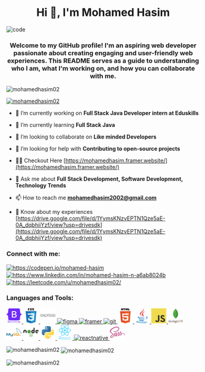 <h1 align="center">Hi 👋, I'm Mohamed Hasim</h1>

![code](https://github.com/user-attachments/assets/9ae3cd6e-a1a6-4e8e-badb-1c410e1bf8e2)

<h3 align="center">Welcome to my GitHub profile! I'm an aspiring web developer passionate about creating engaging and user-friendly web experiences. This README serves as a guide to understanding who I am, what I'm working on, and how you can collaborate with me.</h3>

<p align="left"> <img src="https://komarev.com/ghpvc/?username=mohamedhasim02&label=Profile%20views&color=0e75b6&style=flat" alt="mohamedhasim02" /> </p>

<p align="left"> <a href="https://github.com/ryo-ma/github-profile-trophy"><img src="https://github-profile-trophy.vercel.app/?username=mohamedhasim02" alt="mohamedhasim02" /></a> </p>

- 🔭 I’m currently working on **Full Stack Java Developer intern at Eduskills**

- 🌱 I’m currently learning **Full Stack Java**

- 👯 I’m looking to collaborate on **Like minded Developers**

- 🤝 I’m looking for help with **Contributing to open-source projects**

- 👨‍💻 Checkout Here [https://mohamedhasim.framer.website/](https://mohamedhasim.framer.website/)

- 💬 Ask me about **Full Stack Development, Software Development, Technology Trends**

- 📫 How to reach me **mohamedhasim2002@gmail.com**

- 📄 Know about my experiences [https://drive.google.com/file/d/1YymsKNzvEPTN1Qze5aE-0A_dqbhiiYzf/view?usp=drivesdk](https://drive.google.com/file/d/1YymsKNzvEPTN1Qze5aE-0A_dqbhiiYzf/view?usp=drivesdk)

<h3 align="left">Connect with me:</h3>
<p align="left">
<a href="https://codepen.io/https://codepen.io/mohamed-hasim" target="blank"><img align="center" src="https://raw.githubusercontent.com/rahuldkjain/github-profile-readme-generator/master/src/images/icons/Social/codepen.svg" alt="https://codepen.io/mohamed-hasim" height="30" width="40" /></a>
<a href="https://linkedin.com/in/https://www.linkedin.com/in/mohamed-hasim-n-a6ab8024b" target="blank"><img align="center" src="https://raw.githubusercontent.com/rahuldkjain/github-profile-readme-generator/master/src/images/icons/Social/linked-in-alt.svg" alt="https://www.linkedin.com/in/mohamed-hasim-n-a6ab8024b" height="30" width="40" /></a>
<a href="https://www.leetcode.com/https://leetcode.com/u/mohamedhasim02/" target="blank"><img align="center" src="https://raw.githubusercontent.com/rahuldkjain/github-profile-readme-generator/master/src/images/icons/Social/leet-code.svg" alt="https://leetcode.com/u/mohamedhasim02/" height="30" width="40" /></a>
</p>

<h3 align="left">Languages and Tools:</h3>
<p align="left"> <a href="https://getbootstrap.com" target="_blank" rel="noreferrer"> <img src="https://raw.githubusercontent.com/devicons/devicon/master/icons/bootstrap/bootstrap-plain-wordmark.svg" alt="bootstrap" width="40" height="40"/> </a> <a href="https://www.w3schools.com/css/" target="_blank" rel="noreferrer"> <img src="https://raw.githubusercontent.com/devicons/devicon/master/icons/css3/css3-original-wordmark.svg" alt="css3" width="40" height="40"/> </a> <a href="https://expressjs.com" target="_blank" rel="noreferrer"> <img src="https://raw.githubusercontent.com/devicons/devicon/master/icons/express/express-original-wordmark.svg" alt="express" width="40" height="40"/> </a> <a href="https://www.figma.com/" target="_blank" rel="noreferrer"> <img src="https://www.vectorlogo.zone/logos/figma/figma-icon.svg" alt="figma" width="40" height="40"/> </a> <a href="https://www.framer.com/" target="_blank" rel="noreferrer"> <img src="https://www.vectorlogo.zone/logos/framer/framer-icon.svg" alt="framer" width="40" height="40"/> </a> <a href="https://git-scm.com/" target="_blank" rel="noreferrer"> <img src="https://www.vectorlogo.zone/logos/git-scm/git-scm-icon.svg" alt="git" width="40" height="40"/> </a> <a href="https://www.w3.org/html/" target="_blank" rel="noreferrer"> <img src="https://raw.githubusercontent.com/devicons/devicon/master/icons/html5/html5-original-wordmark.svg" alt="html5" width="40" height="40"/> </a> <a href="https://www.java.com" target="_blank" rel="noreferrer"> <img src="https://raw.githubusercontent.com/devicons/devicon/master/icons/java/java-original.svg" alt="java" width="40" height="40"/> </a> <a href="https://developer.mozilla.org/en-US/docs/Web/JavaScript" target="_blank" rel="noreferrer"> <img src="https://raw.githubusercontent.com/devicons/devicon/master/icons/javascript/javascript-original.svg" alt="javascript" width="40" height="40"/> </a> <a href="https://www.mongodb.com/" target="_blank" rel="noreferrer"> <img src="https://raw.githubusercontent.com/devicons/devicon/master/icons/mongodb/mongodb-original-wordmark.svg" alt="mongodb" width="40" height="40"/> </a> <a href="https://www.mysql.com/" target="_blank" rel="noreferrer"> <img src="https://raw.githubusercontent.com/devicons/devicon/master/icons/mysql/mysql-original-wordmark.svg" alt="mysql" width="40" height="40"/> </a> <a href="https://nodejs.org" target="_blank" rel="noreferrer"> <img src="https://raw.githubusercontent.com/devicons/devicon/master/icons/nodejs/nodejs-original-wordmark.svg" alt="nodejs" width="40" height="40"/> </a> <a href="https://www.python.org" target="_blank" rel="noreferrer"> <img src="https://raw.githubusercontent.com/devicons/devicon/master/icons/python/python-original.svg" alt="python" width="40" height="40"/> </a> <a href="https://reactjs.org/" target="_blank" rel="noreferrer"> <img src="https://raw.githubusercontent.com/devicons/devicon/master/icons/react/react-original-wordmark.svg" alt="react" width="40" height="40"/> </a> <a href="https://reactnative.dev/" target="_blank" rel="noreferrer"> <img src="https://reactnative.dev/img/header_logo.svg" alt="reactnative" width="40" height="40"/> </a> <a href="https://sass-lang.com" target="_blank" rel="noreferrer"> <img src="https://raw.githubusercontent.com/devicons/devicon/master/icons/sass/sass-original.svg" alt="sass" width="40" height="40"/> </a> </p>

<p><img align="left" src="https://github-readme-stats.vercel.app/api/top-langs?username=mohamedhasim02&show_icons=true&locale=en&layout=compact" alt="mohamedhasim02" /></p>

<p>&nbsp;<img align="center" src="https://github-readme-stats.vercel.app/api?username=mohamedhasim02&show_icons=true&locale=en" alt="mohamedhasim02" /></p>

<p><img align="center" src="https://github-readme-streak-stats.herokuapp.com/?user=mohamedhasim02&" alt="mohamedhasim02" /></p>
